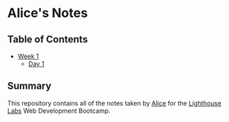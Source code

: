 # Alice's Notes

## Table of Contents
* [Week 1](/Week_1)
  * [Day 1](/Week_1/Day_1)

## Summary

This repository contains all of the notes taken by [Alice](https://github.com/AliceMathews) for the [Lighthouse Labs](https://www.lighthouselabs.ca/) Web Development Bootcamp.